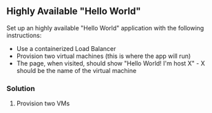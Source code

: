 ## Highly Available "Hello World"

Set up an highly available "Hello World" application with the following instructions:

* Use a containerized Load Balancer
* Provision two virtual machines (this is where the app will run)
* The page, when visited, should show "Hello World! I'm host X" - X should be the name of the virtual machine

### Solution

1. Provision two VMs
